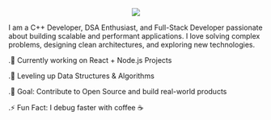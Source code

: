 
<p align="center">
  <img src="https://capsule-render.vercel.app/api?type=blur&height=300&color=gradient&text=Hello,%20I'm%20Aditya&fontColor=000&textBg=false&descAlign=62" />
</p>



I am a C++ Developer, DSA Enthusiast, and Full-Stack Developer passionate about building scalable and performant applications.
I love solving complex problems, designing clean architectures, and exploring new technologies.

.🔭 Currently working on React + Node.js Projects

.🌱 Leveling up Data Structures & Algorithms

.🎯 Goal: Contribute to Open Source and build real-world products

.⚡ Fun Fact: I debug faster with coffee ☕
